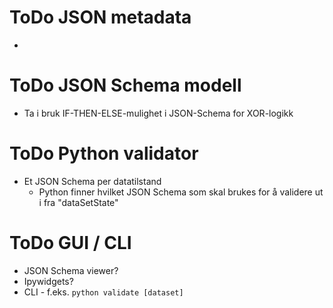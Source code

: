 # ToDo JSON metadata
- 

# ToDo JSON Schema modell
- Ta i bruk IF-THEN-ELSE-mulighet i JSON-Schema for XOR-logikk

# ToDo Python validator
- Et JSON Schema per datatilstand
    - Python finner hvilket JSON Schema som skal brukes for å validere ut i fra "dataSetState"

# ToDo GUI / CLI
- JSON Schema viewer?
- Ipywidgets?
- CLI - f.eks. `python validate [dataset]`